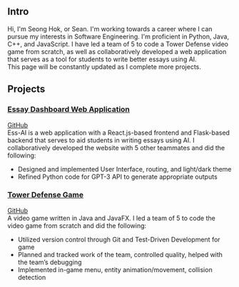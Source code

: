 ## Intro
Hi, I'm Seong Hok, or Sean. I'm working towards a career where I can pursue my interests in Software Engineering.
I'm proficient in Python, Java, C++, and JavaScript. I have led a team of 5 to code a Tower Defense video game 
from scratch, as well as collaboratively developed a web application that serves as a tool for students to write better essays using AI.  
This page will be constantly updated as I complete more projects.
## Projects
### [Essay Dashboard Web Application](https://ess-ai.herokuapp.com/)
[GitHub](https://github.com/jakob-bjorner/essay-dashboard)  
Ess-AI is a web application with a React.js-based frontend and Flask-based backend that serves to aid students in writing essays using AI.
I collaboratively developed the website with 5 other teammates and did the following:
- Designed and implemented User Interface, routing, and light/dark theme
- Refined Python code for GPT-3 API to generate appropriate outputs
  
### [Tower Defense Game](https://youtu.be/t3jO11r3wCM)
[GitHub](https://github.gatech.edu/yma436/Winter-Boot-Tower-Defense)  
A video game written in Java and JavaFX.
I led a team of 5 to code the video game from scratch and did the following:
- Utilized version control through Git and Test-Driven Development for game
-	Planned and tracked work of the team, controlled quality, helped with the team’s debugging
-	Implemented in-game menu, entity animation/movement, collision detection
